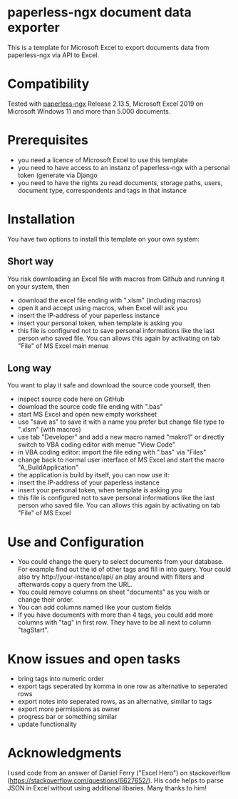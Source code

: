 # paperless-ngx document data exporter
This is a template for Microsoft Excel to export documents data from paperless-ngx via API to Excel.
# Compatibility
Tested with [paperless-ngx](https://github.com/paperless-ngx/paperless-ngx) Release 2.13.5, Microsoft Excel 2019 on Microsoft Windows 11 and more than 5.000 documents.
# Prerequisites
- you need a licence of Microsoft Excel to use this template
- you need to have access to an instanz of paperless-ngx with a personal token (generate via Django 
- you need to have the rights zu read documents, storage paths, users, document type, correspondents and tags in that instance
# Installation
You have two options to install this template on your own system:
## Short way
You risk downloading an Excel file with macros from Github and running it on your system, then
- download the excel file ending with ".xlsm" (including macros)
- open it and accept using macros, when Excel will ask you
- insert the IP-address of your paperless instance
- insert your personal token, when template is asking you
- this file is configured not to save personal informations like the last person who saved file. You can allows this again by activating on tab "File" of MS Excel main menue
## Long way
You want to play it safe and download the source code yourself, then
- inspect source code here on GitHub
- download the source code file ending with ".bas"
- start MS Excel and open new empty worksheet
- use "save as" to save it with a name you prefer but change file type to ".xlsm" (with macros)
- use tab "Developer" and add a new macro named "makro1" or directly switch to VBA coding editor with menue "View Code"
- in VBA coding editor: import the file eding with ".bas" via "Files"
- change back to normal user interface of MS Excel and start the macro "A_BuildApplication"
- the application is build by itself, you can now use it:
- insert the IP-address of your paperless instance
- insert your personal token, when template is asking you
- this file is configured not to save personal informations like the last person who saved file. You can allows this again by activating on tab "File" of MS Excel 
# Use and Configuration
- You could change the query to select documents from your database. For example find out the id of other tags and fill in into query. Your could also try http://your-instance/api/ an play around with filters and afterwards copy a query from the URL.
- You could remove columns on sheet "documents" as you wish or change their order.
- You can add columns named like your custom fields
- If you have documents with more than 4 tags, you could add more columns with "tag" in first row. They have to be all next to column "tagStart".
# Know issues and open tasks
- bring tags into numeric order
- export tags seperated by komma in one row as alternative to seperated rows
- export notes into seperated rows, as an alternative, similar to tags
- export more permissions as owner
- progress bar or something similar
- update functionality
# Acknowledgments
I used code from an answer of Daniel Ferry ("Excel Hero") on stackoverflow (https://stackoverflow.com/questions/6627652/). His code helps to parse JSON in Excel without using additional libaries. Many thanks to him!

